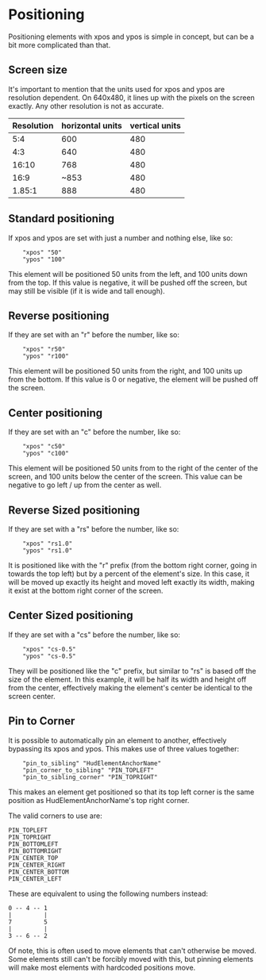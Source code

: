 # Positioning

Positioning elements with xpos and ypos is simple in concept, but can be a bit more complicated than that.

## Screen size

It's important to mention that the units used for xpos and ypos are resolution dependent. On 640x480, it lines up with the pixels on the screen exactly. Any other resolution is not as accurate.

Resolution | horizontal units | vertical units
---------- | ---------------- | --------------
5:4 | 600 | 480
4:3 | 640 | 480
16:10 | 768 | 480
16:9 | ~853 | 480
1.85:1 | 888 | 480

## Standard positioning

If xpos and ypos are set with just a number and nothing else, like so:
```
	"xpos" "50"
	"ypos" "100"
```
This element will be positioned 50 units from the left, and 100 units down from the top. If this value is negative, it will be pushed off the screen, but may still be visible (if it is wide and tall enough).

## Reverse positioning

If they are set with an "r" before the number, like so:
```
	"xpos" "r50"
	"ypos" "r100"
```
This element will be positioned 50 units from the right, and 100 units up from the bottom. If this value is 0 or negative, the element will be pushed off the screen.

## Center positioning

If they are set with an "c" before the number, like so:
```
	"xpos" "c50"
	"ypos" "c100"
```
This element will be positioned 50 units from to the right of the center of the screen, and 100 units below the center of the screen. This value can be negative to go left / up from the center as well.

## Reverse Sized positioning

If they are set with a "rs" before the number, like so:
```
	"xpos" "rs1.0"
	"ypos" "rs1.0"
```
It is positioned like with the "r" prefix (from the bottom right corner, going in towards the top left) but by a percent of the element's size. In this case, it will be moved up exactly its height and moved left exactly its width, making it exist at the bottom right corner of the screen.

## Center Sized positioning

If they are set with a "cs" before the number, like so:
```
	"xpos" "cs-0.5"
	"ypos" "cs-0.5"
```
They will be positioned like the "c" prefix, but similar to "rs" is based off the size of the element. In this example, it will be half its width and height off from the center, effectively making the element's center be identical to the screen center.

## Pin to Corner

It is possible to automatically pin an element to another, effectively bypassing its xpos and ypos. This makes use of three values together:
```
	"pin_to_sibling" "HudElementAnchorName"
	"pin_corner_to_sibling" "PIN_TOPLEFT"
	"pin_to_sibling_corner" "PIN_TOPRIGHT"
```
This makes an element get positioned so that its top left corner is the same position as HudElementAnchorName's top right corner.

The valid corners to use are:
```
PIN_TOPLEFT
PIN_TOPRIGHT
PIN_BOTTOMLEFT
PIN_BOTTOMRIGHT
PIN_CENTER_TOP
PIN_CENTER_RIGHT
PIN_CENTER_BOTTOM
PIN_CENTER_LEFT
```

These are equivalent to using the following numbers instead:
```
0 -- 4 -- 1
|         |
7         5
|         |
3 -- 6 -- 2
```

Of note, this is often used to move elements that can't otherwise be moved. Some elements still can't be forcibly moved with this, but pinning elements will make most elements with hardcoded positions move.
